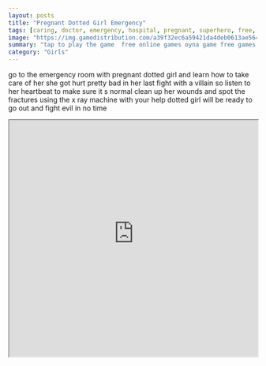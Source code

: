 ```yaml
---
layout: posts
title: "Pregnant Dotted Girl Emergency"
tags: [caring, doctor, emergency, hospital, pregnant, superhero, free, online, games, oyna, game, free, games, play, play, games]
image: "https://img.gamedistribution.com/a39f32ec6a59421da4deb0613ae56452.jpg"
summary: "tap to play the game  free online games oyna game free games play play games"
category: "Girls"
---
```


go to the emergency room with pregnant dotted girl and learn how to take care of her she got hurt pretty bad in her last fight with a villain so listen to her heartbeat to make sure it s normal clean up her wounds and spot the fractures using the x ray machine with your help dotted girl will be ready to go out and fight evil in no time

<iframe width="100%" height="480px;" src="https://html5.gamedistribution.com/a39f32ec6a59421da4deb0613ae56452/"></iframe>